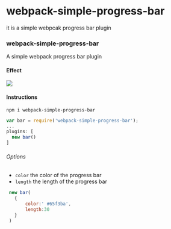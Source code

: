 # webpack-simple-progress-bar
it is a simple webpcak progress bar plugin
### webpack-simple-progress-bar

A simple webpack progress bar plugin

#### Effect
![](http://106.55.160.96/file/img/webpack-bar.gif)

#### Instructions


`npm i webpack-simple-progress-bar`


```javascript
var bar = require('webpack-simple-progress-bar');
...
plugins: [
  new bar()
]
```

###### Options

- `color` the color of the progress bar
- `length` the length of the progress bar


 ```javascript
  new bar(
    {
        color:' #65f3ba',
        length:30
    }
  )
```
 

 